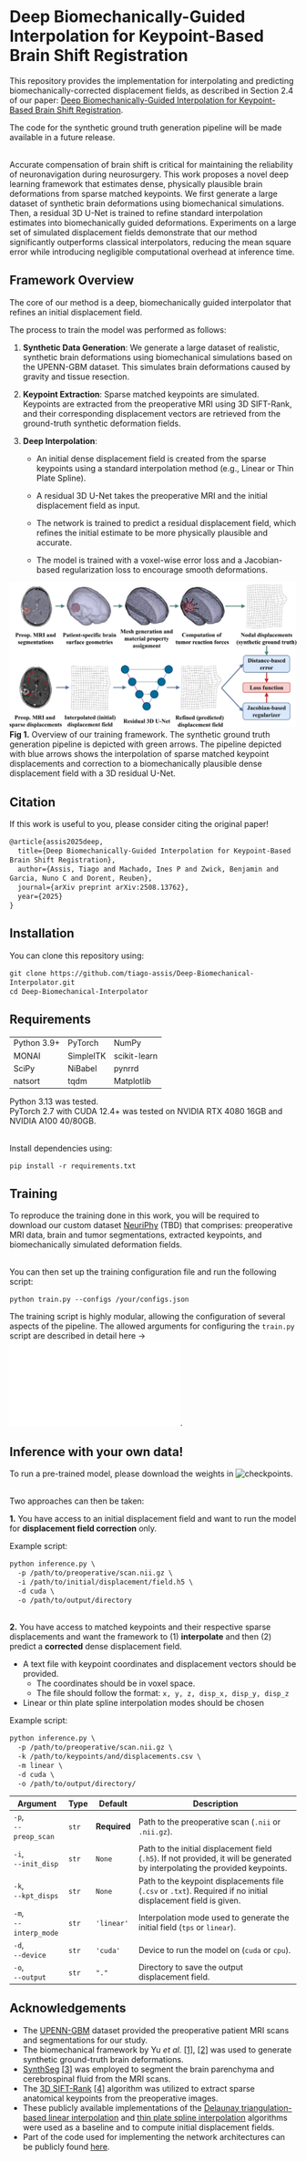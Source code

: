 # Deep Biomechanically-Guided Interpolation for Keypoint-Based Brain Shift Registration

This repository provides the implementation for interpolating and predicting biomechanically-corrected displacement fields, as described in Section 2.4 of our paper: [Deep Biomechanically-Guided Interpolation for Keypoint-Based Brain Shift Registration](https://www.arxiv.org/abs/2508.13762).

The code for the synthetic ground truth generation pipeline will be made available in a future release.

\
Accurate compensation of brain shift is critical for maintaining the reliability of neuronavigation during neurosurgery. This work proposes a novel deep learning framework that estimates dense, physically plausible brain deformations from sparse matched keypoints. We first generate a large dataset of synthetic brain deformations using biomechanical simulations. Then, a residual 3D U-Net is trained to refine standard interpolation estimates into biomechanically guided deformations. Experiments on a large set of simulated displacement fields demonstrate that our method significantly outperforms classical interpolators, reducing the mean square error while introducing negligible computational overhead at inference time.

## Framework Overview
The core of our method is a deep, biomechanically guided interpolator that refines an initial displacement field.

The process to train the model was performed as follows:

  1. **Synthetic Data Generation**: We generate a large dataset of realistic, synthetic brain deformations using biomechanical simulations based on the UPENN-GBM dataset. This simulates brain deformations caused by gravity and tissue resection.

  2. **Keypoint Extraction**: Sparse matched keypoints are simulated. Keypoints are extracted from the preoperative MRI using 3D SIFT-Rank, and their corresponding displacement vectors are retrieved from the ground-truth synthetic deformation fields.

  3. **Deep Interpolation**:

        - An initial dense displacement field is created from the sparse keypoints using a standard interpolation method (e.g., Linear or Thin Plate Spline).

        - A residual 3D U-Net takes the preoperative MRI and the initial displacement field as input.

        - The network is trained to predict a residual displacement field, which refines the initial estimate to be more physically plausible and accurate.

        - The model is trained with a voxel-wise error loss and a Jacobian-based regularization loss to encourage smooth deformations.

![Overview of the proposed framework](assets/framework_pipeline.png)
**Fig 1.** Overview of our training framework. The synthetic ground truth generation pipeline is depicted with green arrows. The pipeline depicted with blue arrows shows the interpolation of sparse matched keypoint displacements and correction to a biomechanically plausible dense displacement field with a 3D residual U-Net.

## Citation

If this work is useful to you, please consider citing the original paper!
```
@article{assis2025deep,
  title={Deep Biomechanically-Guided Interpolation for Keypoint-Based Brain Shift Registration},
  author={Assis, Tiago and Machado, Ines P and Zwick, Benjamin and Garcia, Nuno C and Dorent, Reuben},
  journal={arXiv preprint arXiv:2508.13762},
  year={2025}
}
```

## Installation

You can clone this repository using:
```
git clone https://github.com/tiago-assis/Deep-Biomechanical-Interpolator.git
cd Deep-Biomechanical-Interpolator
```

## Requirements
| | | |
|----------|------|-|
| Python 3.9+ | PyTorch | NumPy |
| MONAI  | SimpleITK | scikit-learn |
| SciPy | NiBabel | pynrrd |
| natsort | tqdm | Matplotlib |

Python 3.13 was tested. \
PyTorch 2.7 with CUDA 12.4+ was tested on NVIDIA RTX 4080 16GB and NVIDIA A100 40/80GB.

 \
Install dependencies using:
```
pip install -r requirements.txt
```

## Training
To reproduce the training done in this work, you will be required to download our custom dataset [NeuriPhy](https://zenodo.org/records/15381866) (TBD) that comprises: preoperative MRI data, brain and tumor segmentations, extracted keypoints, and biomechanically simulated deformation fields.

\
You can then set up the training configuration file and run the following script:
```
python train.py --configs /your/configs.json
```

The training script is highly modular, allowing the configuration of several aspects of the pipeline. The allowed arguments for configuring the `train.py` script are described in detail here -> ![assets/config_arguments.md](assets/config_arguments.md).

## Inference with your own data!
To run a pre-trained model, please download the weights in ![checkpoints](checkpoints/).

\
Two approaches can then be taken:

**1.** You have access to an initial displacement field and want to run the model for **displacement field correction** only.

Example script:
```
python inference.py \
  -p /path/to/preoperative/scan.nii.gz \
  -i /path/to/initial/displacement/field.h5 \
  -d cuda \
  -o /path/to/output/directory
```

\
**2.** You have access to matched keypoints and their respective sparse displacements and want the framework to (1) **interpolate** and then (2) predict a **corrected** dense displacement field.
- A text file with keypoint coordinates and displacement vectors should be provided.
  - The coordinates should be in voxel space.
  - The file should follow the format: `x, y, z, disp_x, disp_y, disp_z`
- Linear or thin plate spline interpolation modes should be chosen

Example script:
```
python inference.py \
  -p /path/to/preoperative/scan.nii.gz \
  -k /path/to/keypoints/and/displacements.csv \
  -m linear \
  -d cuda \
  -o /path/to/output/directory/
```

| Argument | Type | Default | Description |
|----------|------|---------|-------------|
| `-p`, <br> `--preop_scan` | `str` | **Required** | Path to the preoperative scan (`.nii` or `.nii.gz`). |
| `-i`, <br> `--init_disp` | `str` | `None` | Path to the initial displacement field (`.h5`). If not provided, it will be generated by interpolating the provided keypoints. |
| `-k`, <br> `--kpt_disps` | `str` | `None` | Path to the keypoint displacements file (`.csv` or `.txt`). Required if no initial displacement field is given. |
| `-m`, <br> `--interp_mode` | `str` | `'linear'` | Interpolation mode used to generate the initial field (`tps` or `linear`). |
| `-d`, <br> `--device` | `str` | `'cuda'` | Device to run the model on (`cuda` or `cpu`). |
| `-o`, <br> `--output` | `str` | `"."` | Directory to save the output displacement field. |

## Acknowledgements

- The [UPENN-GBM](https://doi.org/10.7937/TCIA.709X-DN49) dataset provided the preoperative patient MRI scans and segmentations for our study.
- The biomechanical framework by Yu *et al.* [[1]](https://doi.org/10.1002/cnm.3539), [[2]](https://doi.org/10.1016/j.compbiomed.2022.105271) was used to generate synthetic ground-truth brain deformations.
- [SynthSeg](https://github.com/BBillot/SynthSeg) [[3]](https://doi.org/10.1016/j.media.2023.102789) was employed to segment the brain parenchyma and cerebrospinal fluid from the MRI scans.
- The [3D SIFT-Rank](https://github.com/3dsift-rank/3DSIFT-Rank/tree/Appearance%2BGeometry) [[4]](https://doi.org/10.1016/j.neuroimage.2019.116208) algorithm was utilized to extract sparse anatomical keypoints from the preoperative images.
- These publicly available implementations of the [Delaunay triangulation-based linear interpolation](https://github.com/SamuelJoutard/DrivingPointsPredictionMIR/blob/01e3dd8c4188e70a6113209335f2ecaf1ce0a75d/models.py#L802) and [thin plate spline interpolation](https://github.com/mattiaspaul/VoxelMorphPlusPlus/blob/0f8da77b4d5bb4df80d188188df9725013bb960b/src/utils_voxelmorph_plusplus.py#L271) algorithms were used as a baseline and to compute initial displacement fields.
- Part of the code used for implementing the network architectures can be publicly found [here](https://github.com/alanqrwang/keymorph/tree/dcb799622b2b60877dad27e9705ae6408cdb491c/keymorph/unet3d).





















